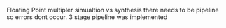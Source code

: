 Floating Point multipler
simualtion vs synthesis
there needs to be pipeline so errors dont occur. 
3 stage pipeline was implemented
